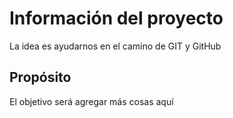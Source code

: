 # Información del proyecto

La idea es ayudarnos en el camino de GIT y GitHub


## Propósito

El objetivo será agregar más cosas aquí
